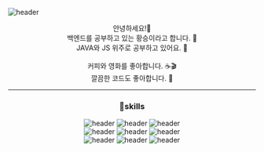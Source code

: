 ![header](https://capsule-render.vercel.app/api?type=waving&color=6E2FC7&height=300&section=header&text=Hellowwww!%20&fontSize=80&fontAlignY=43&animation=fadeIn&fontColor=fff)

<div align="center">

안녕하세요!👋 <br>
백엔드를 공부하고 있는 황승이라고 합니다. 🙋 <br>
JAVA와 JS 위주로 공부하고 있어요. 📝 <br>
<br>
커피와 영화를 좋아합니다. ☕🎬 <br>
깔끔한 코드도 좋아합니다. 🧹 <br>

---

### 🔫skills

![header](https://img.shields.io/badge/Node.js-339933?style=flat-square&amp;logo=Node.js&amp;logoColor=white)
![header](https://img.shields.io/badge/Java-007396?style=flat-square&amp;logo=Java&amp;logoColor=white)
![header](https://img.shields.io/badge/Spring-6DB33F?style=flat-square&amp;logo=Spring&amp;logoColor=white)
  <br>
![header](https://img.shields.io/badge/JavaScript-F7DF1E?style=flat-square&amp;logo=JavaScript&amp;logoColor=white)
![header](https://img.shields.io/badge/HTML-E34F26?style=flat-square&amp;logo=HTML5&amp;logoColor=white)
![header](https://img.shields.io/badge/CSS-1572B6?style=flat-square&amp;logo=CSS3&amp;logoColor=white) 
  <br>
![header](https://img.shields.io/badge/MariaDB-003545?style=flat-square&amp;logo=MariaDB&amp;logoColor=white)
![header](https://img.shields.io/badge/MySQL-4479A1?style=flat-square&amp;logo=MySQL&amp;logoColor=white)
![header](https://img.shields.io/badge/Oracle-F80000?style=flat-square&amp;logo=Oracle&amp;logoColor=white)

</div>
